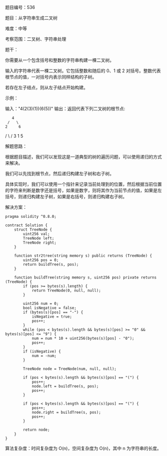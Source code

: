 题目编号：536

题目：从字符串生成二叉树

难度：中等

考察范围：二叉树、字符串处理

题干：

你需要从一个包含括号和整数的字符串构建一棵二叉树。

输入的字符串代表一棵二叉树。它包括整数和随后的 0、1 或 2 对括号。整数代表根节点的值，一对括号内表示同样结构的子树。

若存在左子结点，则从左子结点开始构建。

示例：

输入："4(2(3)(1))(6(5))"
输出：返回代表下列二叉树的根节点:

       4
     /   \
    2     6
   / \   / 
  3   1 5   

解题思路：

根据题目描述，我们可以发现这是一道典型的树的遍历问题，可以使用递归的方式来解决。

我们可以先找到根节点，然后递归构建左子树和右子树。

具体实现时，我们可以使用一个指针来记录当前处理到的位置，然后根据当前位置的字符来判断是数字还是括号，如果是数字，则将其作为当前节点的值，如果是左括号，则递归构建左子树，如果是右括号，则递归构建右子树。

解决方案：

```
pragma solidity ^0.8.0;

contract Solution {
    struct TreeNode {
        uint256 val;
        TreeNode left;
        TreeNode right;
    }

    function str2tree(string memory s) public returns (TreeNode) {
        uint256 pos = 0;
        return buildTree(s, pos);
    }

    function buildTree(string memory s, uint256 pos) private returns (TreeNode) {
        if (pos >= bytes(s).length) {
            return TreeNode(0, null, null);
        }

        uint256 num = 0;
        bool isNegative = false;
        if (bytes(s)[pos] == "-") {
            isNegative = true;
            pos++;
        }
        while (pos < bytes(s).length && bytes(s)[pos] >= "0" && bytes(s)[pos] <= "9") {
            num = num * 10 + uint256(bytes(s)[pos] - "0");
            pos++;
        }
        if (isNegative) {
            num = -num;
        }

        TreeNode node = TreeNode(num, null, null);

        if (pos < bytes(s).length && bytes(s)[pos] == "(") {
            pos++;
            node.left = buildTree(s, pos);
            pos++;
        }

        if (pos < bytes(s).length && bytes(s)[pos] == "(") {
            pos++;
            node.right = buildTree(s, pos);
            pos++;
        }

        return node;
    }
}
```

算法复杂度：时间复杂度为 O(n)，空间复杂度为 O(n)，其中 n 为字符串的长度。